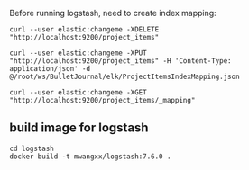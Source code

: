 Before running logstash, need to create index mapping:
```
curl --user elastic:changeme -XDELETE "http://localhost:9200/project_items"

curl --user elastic:changeme -XPUT "http://localhost:9200/project_items" -H 'Content-Type: application/json' -d @/root/ws/BulletJournal/elk/ProjectItemsIndexMapping.json

curl --user elastic:changeme -XGET "http://localhost:9200/project_items/_mapping"
```

## build image for logstash
```
cd logstash
docker build -t mwangxx/logstash:7.6.0 .
```